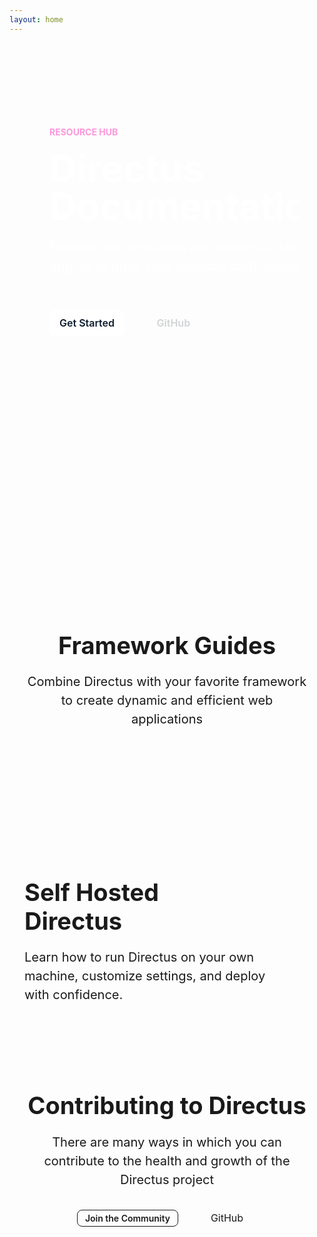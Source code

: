 ```yaml
---
layout: home
---
```


<script setup>
  import Footer from "./.vitepress/components/home/Footer.vue"
  import SelfHosting from "./.vitepress/components/home/SelfHosting.vue"
  import Article from "./.vitepress/components/home/Article.vue"
  import Github from "./.vitepress/components/home/icons/Github.vue"
  import Divider from "./.vitepress/components/Divider.vue"
  import Pattern from "./.vitepress/components/Pattern.vue"
  import { data as articles } from "./index.data.js"
</script>

<section class="hero">
  <div class="section-container section-padding--hero flex">
    <div class="hero-content">
      <p class="hero-badge">Resource Hub</p>
      <h1 class="m-20 ">Directus Documentation</h1>
      <p class="m-20 hero-paragraph">Explore our resources and powerful data engine to build your projects confidently.
</p> <div class="hero-buttons"> <a class="primary-btn" href="/getting-started/introduction">Get Started</a>
<a class="secondary-btn inline-flex" href="https://github.com/directus/directus/" target="_blank" rel="noreferrer noopener">GitHub<Github style="margin-left: 6px;"/></a
        > </div> </div>

  </div>
  <div class="hero-pattern">
    <Pattern />
  </div>
</section>

<section class="section-container section-padding--lg">
  <Tabs class="white-bg" :tabs="['Developer Reference', 'User Guide']">
    <template #developer-reference>
     <Card
        title="Database APIs"
        text="Use our dynamic REST and GraphQL APIs to access and efficiently manage your data."
        url="/reference/introduction"
        icon="api"
      />
    <Card
        title="Data Model"
        text="Structure and organize items in your collection, while also establishing relationships between them."
        url="/app/data-model"
        icon="database"
      />
       <Card
        title="Authentication"
        text="Use our powerful and simple authentication features in your own applications."
        url="/reference/authentication"
        icon="lock"
      />
       <Card
        title="Extensions"
        text="Build, modify or expand any feature needed for your project with our flexible extensions."
        url="/extensions/introduction"
        icon="extension"
      />
      <Card
        title="Real Time"
        text="Access real-time data in your project with WebSockets, backed by your database."
        url="/guides/real-time/getting-started"
        icon="bolt"
      />
       <Card
        title="Flows"
        text="Create custom, event-driven data processing and task automation workflows."
        url="/app/flows"
        icon="flowsheet"
      />
    </template>
    <template #user-guide>
      <Card
        title="Content Module"
        text="Empower your entire team to interact with and manage items in your collection."
        url="/user-guide/content-module/content"
        icon="deployed_code"
      />
      <Card
        title="User Management"
        text="Learn about adding users, granular roles, and access permissions to your projects."
        url="/user-guide/user-management/users-roles-permissions"
        icon="group"
      />
       <Card
        title="File Storage"
        text="Store and retrieve files, use storage adapters, and learn about media transformations."
        url="/user-guide/file-library/files"
        icon="folder_copy"
      />
       <Card
        title="Insights Dashboard"
        text="Build custom analytics dashboards directly from your data to gain meaningful business insights. "
        url="/user-guide/insights/dashboards"
        icon="insights"
      />
       <Card
        title="Translation"
        text="Easily manage multilingual content, making your projects accessible and user-friendly for a global audience."
        url="/user-guide/content-module/translation-strings"
        icon="g_translate"
      />
       <Card
        title="Directus Cloud"
        text="Explore key aspects of Directus Cloud including the dashboard, projects, and members."
        url="/user-guide/cloud/overview"
        icon="cloud"
      />
    </template>
  </Tabs>
</section>

<section class="gray-bg">
  <div class="section-container section-padding--md">
    <div class="header centered-text vp-doc">
      <h2>Framework Guides</h2>
      <p class="m-20 text-muted">
   Combine Directus with your favorite framework to create dynamic and efficient web applications
      </p>
    </div>
    <div class="grid-3">
      <Article title="Build a Static Website with Nuxt.js" tag="Nuxt.js" desc="Learn how to build a website using Directus as a CMS and Nuxt 3." img="/assets/baas.png" url='/guides/headless-cms/build-static-website/nuxt-3' />
      <Article title="Set up Live Preview in a Next.js project" tag="Next.js" desc="By adding a preview URL, you can instantly see live changes made to your collection." img="/assets/headless-cms.png" url='/guides/headless-cms/live-preview/nextjs' />
      <Article title="Build a Multi-User Chat With React.js" tag="React.js" desc="Deep dive into how to use Directus websockets to build an interactive chat application." img="/assets/internal-tools.png" url='/guides/real-time/chat/react' />
    </div>
  </div>
</section>

<section class="section-padding--md">
  <div class="section-container flex">
    <div class="header vp-doc max-width">
      <h2 class="sh-heading">Self Hosted <span style="white-space:nowrap;">Directus</span></h2>
      <p class="m-20 text-muted">
       Learn how to run Directus on your own machine, customize settings, and deploy with confidence. 
      </p>
    </div>
    <div class="grid-2 m-20">
      <SelfHosting class="m-20" title="Get Started with Docker" desc="Get up and running with our Docker Guide." img="/assets/docker.png" url='/self-hosted/docker-guide' />
      <SelfHosting class="m-20" title="Config Options" desc="A reference of all possible settings in your project." img="/assets/cli.png" url='/self-hosted/config-options' />
    </div>
  </div>
</section>

<div class="section-container">
  <Divider />
</div>

<section class="section-container section-padding--md">
  <div class="header centered-text vp-doc">
    <h2>Contributing to Directus</h2>
    <p class="m-20 text-muted">
     There are many ways in which you can contribute to the health and growth of the Directus project
    </p>
    <div>
      <a class="outline-btn" href="https://discord.com/invite/directus" target="_blank" rel="noreferrer noopener">Join the Community</a>
      <a class="secondary-btn inline-flex " href="https://github.com/directus/directus/" target="_blank" rel="noreferrer noopener">GitHub<Github style="margin-left: 6px;"/></a
        >
    </div>

  </div>
  <div class="grid-3">
   <Card
    h="3"
    title="Request a Feature"
    text="Propose new features to improve Directus. Find out how we use GitHub Discussions to organize requests."
    url="/contributing/feature-request-process"
    icon="post_add"
    />
    <Card
    h="3"
    title="Contribute via code"
    text="Make a significant impact with code contributions. Read our Pull Request process and find out about our CLA."
    url="/contributing/introduction"
    icon="code"
    />
    <Card
    h="3"
    title="Sponsorship & Advocacy"
    text="Sponsor our project, increase its visibility and find out how to share the word with others!"
    url="/contributing/sponsor"
    icon="handshake"
    />
   
  </div>
</section>

<Footer />

<style>
.VPHome {
  max-width: unset;

}
.VPHome[data-v-ecbca2fe] {
 padding-bottom: 0;
}
.vp-doc h2 {
  border-top: 0;
  margin: 0;
  line-height: 1.2;
}
.vp-doc a {
  color: var(--vp-c-text-1);
}
.vp-doc a:hover {
  text-decoration: none;
}

a {
  cursor: pointer;
  font-size: 16px;
  text-decoration: none;
}

hr {
  border-color: #dadada57;
  margin: 0 120px;
}

:root {
  --vp-layout-max-width: 1280px;
}

.section-container {
  padding-inline: 24px;
  max-width: var(--vp-layout-max-width);
  margin-inline: auto;
}

.section-padding--md {
 padding-block: 60px;
}

.section-padding--lg {
  padding-block: 120px;
}

.section-padding--hero {
 padding-block: 120px;
}

.hero {
  background: var(--vp-docs-section-bg);
  color: white;
  margin-inline: 40px;
  border-radius: 12px;
  position: relative;
  overflow: hidden;
}

.hero-pattern{
  position: absolute;
  top: 40%;
  left: 50%;
  translate: -50% -50%;
}

.hero-pattern svg {
  width: 1600px;
  height: 1000px;
  opacity: 0.5;
}

.hero-badge {
  color: #FE97DC;
  font-size: 14px;
  font-weight: 700;
  text-transform: uppercase;
  
}

.hero-content {
  max-width: 580px;
}
.hero-content h1 {
  font-size: 60px;
  font-weight: 700;
  line-height: 1;

}
.hero-paragraph {
  font-size: 21px;
  line-height: 1.5;
  color: var(--vp-c-gray-light-3);

}
.hero-buttons {
  margin: 48px 0;
  max-width: 300px;
  font-weight: 600;
}

.outline-btn {
	display: inline-block;
	border: 1px solid;
	border-color: var(--vp-c-divider);
	border-radius: 8px;
	color: var(--vp-c-text-1);
	font-weight: 600;
  font-size: 14px;
	margin-top: 10px;
	padding: 4px 12px;
}

.primary-btn {
  background: #fff;
  border-radius: 12px;
  color: #0E1C2F;
  font-size: 16px;
  padding: 12px 16px;
}
.primary-btn:hover {
  background-color: #f0f4f9;
  transition: 0.4s;
}
.secondary-btn {
  padding: 16px;
  margin-left: 32px;
  color: #D1D3D5;
}


.hero-toggler {
  background-color: #1F1938;
  border-radius: 8px;
  width: 100%;
  max-width: 590px;

}
.flex {
  display: flex;
  align-items: center;
  justify-content: space-between;
}
.inline-flex {
  display: inline-flex;
}

.white-bg {
  background: var(--vp-c-bg);
}
.gray-bg {
  background: var(--vp-c-bg-soft);
}

.text-muted {
   color: var(--vp-c-text-2);
}

.header h2 {
  font-size: 38px;
}
.header p {
  font-size: 20px;
  line-height: 1.5;
}
.centered-text {
  text-align: center;
  max-width: 680px;
  margin: 0 auto;
}

.divider {
  height: 1px;
  background: var(--vp-c-divider);
}

.m-20 {
    margin: 20px 0;
}
.m-10 {
    margin: 10px 0;
}
.m-6 {
    margin: 6px 0;
}
.max-btn-width {
  max-width: 260px;
  margin: 0 auto;
}
.grid-2 {
	display: grid;
	grid-template-columns: repeat(2, 1fr);
	gap: 24px;
}
.grid-3 {
	display: grid;
	grid-template-columns: repeat(3, 1fr);
	gap: 24px;
  margin: 60px 0;
}
.grid-4 {
  display: grid;
	grid-template-columns: repeat(4, 1fr);
	gap: 12px;
  margin: 60px 0;
}

.article-grid {
  display: grid;
	grid-template-columns: repeat(1, 1fr);
	gap: 40px;
}

.max-width {
  max-width: 420px;
}

@media only screen and (min-width: 768px) {
  .sh-heading {
    max-width: 10ch;
  }

  .article-grid {
    grid-template-columns: repeat(4, 1fr);
    gap: 12px;
  }
}

@media only screen and (max-width: 768px) {
  .flex {
    flex-direction: column;
    align-items: stretch;
  }

  .header h2 {
    font-size: 28px;
  }
  .header p {
    font-size: 18px;
  }
  
  .grid-2, .grid-3, .grid-4 {
    grid-template-columns: 1fr;
  }

  .hero-toggler {
    display: none;
  }
  .hero-content h1 {
  font-size: 48px;
  }

  .section-padding--hero {
    padding-block: 32px;
  }
}

</style>
